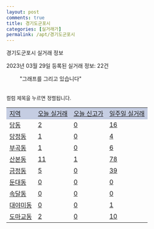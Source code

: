 ```yaml
---
layout: post
comments: true
title: 경기도군포시
categories: [실거래가]
permalink: /apt/경기도군포시
---
```


경기도군포시 실거래 정보

2023년 03월 29일 등록된 실거래 정보: 22건

<!--<script async src="https://pagead2.googlesyndication.com/pagead/js/adsbygoogle.js?client=ca-pub-3485438051770037"
 crossorigin="anonymous"></script>-->

<script type="text/javascript">
  google.charts.load('current', {'packages':['corechart']});
  google.charts.setOnLoadCallback(drawChart);

  function drawChart() {
    var data = google.visualization.arrayToDataTable([['거래일', '매매', '전월세', '전매'], ['21-01', 8, 4, 0], ['21-02', 0, 1, 0], ['21-03', 0, 5, 0], ['21-04', 0, 3, 0], ['21-05', 0, 5, 0], ['21-06', 0, 4, 0], ['21-07', 2, 46, 0], ['21-08', 113, 126, 0], ['21-09', 3, 6, 0], ['21-10', 2, 0, 0], ['21-11', 0, 9, 0], ['21-12', 0, 6, 0], ['22-01', 0, 53, 0], ['22-02', 5, 22, 0], ['22-03', 11, 46, 0], ['22-04', 133, 574, 0], ['22-05', 90, 538, 0], ['22-06', 55, 444, 0], ['22-07', 25, 425, 0], ['22-08', 42, 419, 0], ['22-09', 39, 408, 0], ['22-10', 31, 451, 0], ['22-11', 45, 392, 0], ['22-12', 38, 381, 0], ['23-01', 110, 381, 0], ['23-02', 145, 613, 0], ['23-03', 58, 317, 0]]);

    var options = {
      title: '최근 1년간 유형별 거래량 추이',
      legend: { position: 'bottom' }
    };

    setTimeout(function() {
        var chart = new google.visualization.LineChart(document.getElementById('columnchart_material'));
        chart.draw(data, (options));
        document.getElementById('loading').style.display = 'none';
        var dayLabel = (new Date()).getDay();
        if (dayLabel < 2) {
            sorttable.innerSortFunction.apply(document.getElementById('week'), []);
            sorttable.innerSortFunction.apply(document.getElementById('week'), []);        
        }
        else {
            sorttable.innerSortFunction.apply(document.getElementById('today'), []);
            sorttable.innerSortFunction.apply(document.getElementById('today'), []);
        }
    }, 200);

  }
</script>

<div id="loading" style="z-index:20; display: block; margin-left: 35px">"그래프를 그리고 있습니다"</div>
<div id="columnchart_material" style="width: 95%; margin-left: -35px; display: block"></div>
<!--<div style="width: 95%; margin-left: -35px; display: block">
      <script async src="https://pagead2.googlesyndication.com/pagead/js/adsbygoogle.js?client=ca-pub-3485438051770037"
          crossorigin="anonymous"></script>
      <ins class="adsbygoogle"
          style="display:block"
          data-ad-format="fluid"
          data-ad-layout-key="-fb+5w+4e-db+86"
          data-ad-client="ca-pub-3485438051770037"
          data-ad-slot="1827090281"></ins>
      <script>
          (adsbygoogle = window.adsbygoogle || []).push({});
      </script>
</div>-->
<br>

<font size='small' style='font-size: small;'>컬럼 제목을 누르면 정렬됩니다.</font>
<table class="sortable">
  <tr style='background-color: rgba(114, 132, 186,0.4);'>
    <td id="region"><a href="#">지역</a></td>
    <td id="today"><a href="#">오늘 실거래</a></td>
    <td id="today_new"><a href="#">오늘 신고가</a></td>
    <td id="week"><a href="#">일주일 실거래</a></td>
  </tr>

  
  <tr class="item">
    <td><a href="경기도군포시당동">당동</a></td>
    <td><a href="경기도군포시당동">2</a></td>
    <td><a href="경기도군포시당동">0</a></td>
    <td><a href="경기도군포시당동">16</a></td>
  </tr>
    

  <tr class="item">
    <td><a href="경기도군포시당정동">당정동</a></td>
    <td><a href="경기도군포시당정동">1</a></td>
    <td><a href="경기도군포시당정동">0</a></td>
    <td><a href="경기도군포시당정동">4</a></td>
  </tr>
    

  <tr class="item">
    <td><a href="경기도군포시부곡동">부곡동</a></td>
    <td><a href="경기도군포시부곡동">1</a></td>
    <td><a href="경기도군포시부곡동">0</a></td>
    <td><a href="경기도군포시부곡동">6</a></td>
  </tr>
    

  <tr class="item">
    <td><a href="경기도군포시산본동">산본동</a></td>
    <td><a href="경기도군포시산본동">11</a></td>
    <td><a href="경기도군포시산본동">1</a></td>
    <td><a href="경기도군포시산본동">78</a></td>
  </tr>
    

  <tr class="item">
    <td><a href="경기도군포시금정동">금정동</a></td>
    <td><a href="경기도군포시금정동">5</a></td>
    <td><a href="경기도군포시금정동">0</a></td>
    <td><a href="경기도군포시금정동">39</a></td>
  </tr>
    

  <tr class="item">
    <td><a href="경기도군포시둔대동">둔대동</a></td>
    <td><a href="경기도군포시둔대동">0</a></td>
    <td><a href="경기도군포시둔대동">0</a></td>
    <td><a href="경기도군포시둔대동">0</a></td>
  </tr>
    

  <tr class="item">
    <td><a href="경기도군포시속달동">속달동</a></td>
    <td><a href="경기도군포시속달동">0</a></td>
    <td><a href="경기도군포시속달동">0</a></td>
    <td><a href="경기도군포시속달동">0</a></td>
  </tr>
    

  <tr class="item">
    <td><a href="경기도군포시대야미동">대야미동</a></td>
    <td><a href="경기도군포시대야미동">0</a></td>
    <td><a href="경기도군포시대야미동">0</a></td>
    <td><a href="경기도군포시대야미동">1</a></td>
  </tr>
    

  <tr class="item">
    <td><a href="경기도군포시도마교동">도마교동</a></td>
    <td><a href="경기도군포시도마교동">2</a></td>
    <td><a href="경기도군포시도마교동">0</a></td>
    <td><a href="경기도군포시도마교동">10</a></td>
  </tr>
    


</table>


    